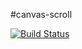 #canvas-scroll

[![Build Status](https://travis-ci.org/BPerlakiH/canvas-scroll.svg?branch=master)](https://travis-ci.org/BPerlakiH/canvas-scroll)
